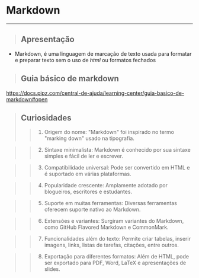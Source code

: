 # **Markdown**
****************************************************
>## Apresentação
 
+ Markdown, é uma linguagem de marcação de texto usada para formatar e preparar texto sem o uso de *html* ou formatos fechados

> ## Guia básico de markdown

<https://docs.pipz.com/central-de-ajuda/learning-center/guia-basico-de-markdown#open>

> ## Curiosidades
 >> 1. Origem do nome: "Markdown" foi inspirado no termo "marking down" usado na tipografia.

>>2. Sintaxe minimalista: Markdown é conhecido por sua sintaxe simples e fácil de ler e escrever.

>>3. Compatibilidade universal: Pode ser convertido em HTML e é suportado em várias plataformas.

>>4. Popularidade crescente: Amplamente adotado por blogueiros, escritores e estudantes.

>>5. Suporte em muitas ferramentas: Diversas ferramentas oferecem suporte nativo ao Markdown.

>>6. Extensões e variantes: Surgiram variantes do Markdown, como GitHub Flavored Markdown e CommonMark.

>>7. Funcionalidades além do texto: Permite criar tabelas, inserir imagens, links, listas de tarefas, citações, entre outros.

>>8. Exportação para diferentes formatos: Além de HTML, pode ser exportado para PDF, Word, LaTeX e apresentações de slides.